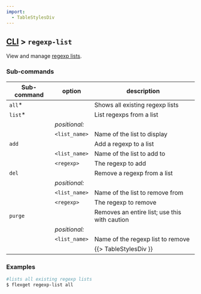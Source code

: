 ```yaml
---
import:
  - TableStylesDiv
---
```


## [CLI](/CLI) > `regexp-list`
View and manage [regexp lists](/Plugins/List/regexp_list).

### Sub-commands
| Sub-command | option | description |
| --- | --- | --- |
| `all`* || Shows all existing regexp lists |
| `list`* || List regexps from a list |
|| *positional:* ||
|| `<list_name>` | Name of the list to display | 
| `add` || Add a regexp to a list | 
|| `<list_name>` | Name of the list to add to | 
|| `<regexp>` | The regexp to add |
| `del` || Remove a regexp from a list | 
|| *positional:* ||
|| `<list_name>` | Name of the list to remove from | 
|| `<regexp>` | The regexp to remove |
| `purge` || Removes an entire list; use this with caution |
|| *positional:* ||
|| `<list_name>` | Name of the regexp list to remove |
|||{{> TableStylesDiv }}|


### Examples
```bash
#lists all existing regexp lists
$ flexget regexp-list all
```